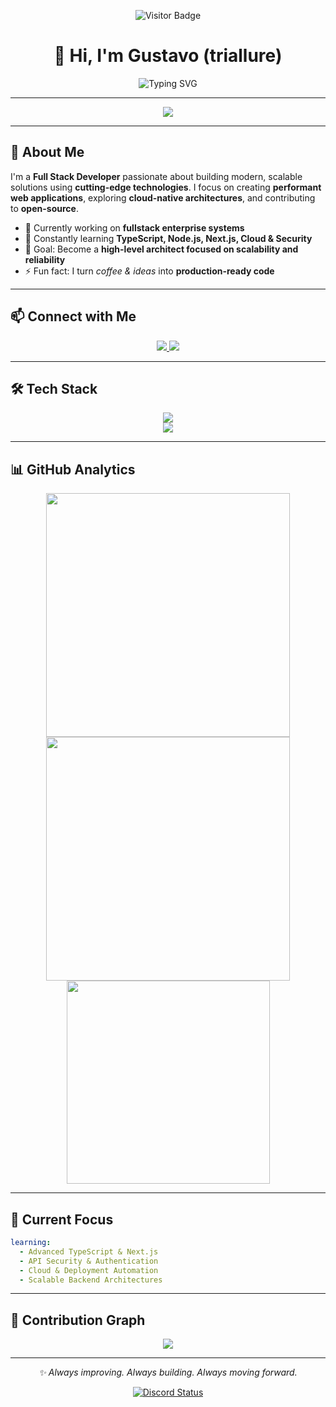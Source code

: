 <div align="center">
  
![Visitor Badge](https://visitor-badge.laobi.icu/badge?page_id=triallure.triallure)
  
# 👋 Hi, I'm Gustavo (triallure)
  
<img src="https://readme-typing-svg.herokuapp.com/?font=Fira+Code&size=32&pause=1000&center=true&vCenter=true&width=600&lines=Full+Stack+Developer;Cloud+Enthusiast;Open+Source+Contributor;Always+Learning+%F0%9F%9A%80" alt="Typing SVG" />
  
</div>

---

<p align="center">
  <a href="https://discord.com/users/964439680160522250">
    <img src="https://lanyard.cnrad.dev/api/964439680160522250?theme=dark&borderRadius=10px" />
  </a>
</p>

---

## 🚀 About Me

I'm a **Full Stack Developer** passionate about building modern, scalable solutions using **cutting-edge technologies**. I focus on creating **performant web applications**, exploring **cloud-native architectures**, and contributing to **open-source**.

- 🔭 Currently working on **fullstack enterprise systems**
- 🌱 Constantly learning **TypeScript, Node.js, Next.js, Cloud & Security**
- 🎯 Goal: Become a **high-level architect focused on scalability and reliability**
- ⚡ Fun fact: I turn _coffee & ideas_ into **production-ready code**

---

## 📫 Connect with Me

<p align="center">
  <a href="https://discord.com/users/964439680160522250">
    <img src="https://img.shields.io/badge/Discord-triallure-5865F2?style=for-the-badge&logo=discord&logoColor=white" />
  </a>
  <a href="mailto:zgustovo13365@gmail.com">
    <img src="https://img.shields.io/badge/Email-Contact_Me-D14836?style=for-the-badge&logo=gmail&logoColor=white" />
  </a>
</p>

---

## 🛠 Tech Stack

<p align="center">
  <img src="https://skillicons.dev/icons?i=js,ts,react,nextjs,nodejs,express,php,laravel,java,cs,cpp,python" />
  <br/>
  <img src="https://skillicons.dev/icons?i=postgres,mysql,mongodb,docker,linux,git,github,figma,vscode,tailwind" />
</p>

---

## 📊 GitHub Analytics

<p align="center">
  <img width="390" src="https://github-readme-streak-stats.herokuapp.com/?user=triallure&theme=dark&hide_border=true" />
  <img width="390" src="https://github-readme-stats.vercel.app/api?username=triallure&show_icons=true&theme=dark&hide_border=true&rank_icon=github" />
  <br/>
  <img width="325" src="https://github-readme-stats.vercel.app/api/top-langs/?username=triallure&layout=compact&theme=dark&hide_border=true" />
</p>

---

## 🧠 Current Focus

```yaml
learning:
  - Advanced TypeScript & Next.js
  - API Security & Authentication
  - Cloud & Deployment Automation
  - Scalable Backend Architectures
```

---

## 🐍 Contribution Graph

<p align="center">
  <img src="https://raw.githubusercontent.com/triallure/triallure/output/github-contribution-grid-snake.svg" />
</p>

---

<p align="center"><i>✨ Always improving. Always building. Always moving forward.</i></p>

<p align="center">
  <a href="https://discord.com/users/964439680160522250">
    <img src="https://lanyard.cnrad.dev/api/964439680160522250?theme=dark&borderRadius=10px" alt="Discord Status"/>
  </a>
</p>
